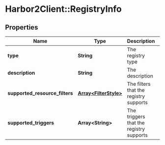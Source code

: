 # Harbor2Client::RegistryInfo

## Properties
Name | Type | Description | Notes
------------ | ------------- | ------------- | -------------
**type** | **String** | The registry type | [optional] 
**description** | **String** | The description | [optional] 
**supported_resource_filters** | [**Array&lt;FilterStyle&gt;**](FilterStyle.md) | The filters that the registry supports | [optional] 
**supported_triggers** | **Array&lt;String&gt;** | The triggers that the registry supports | [optional] 


